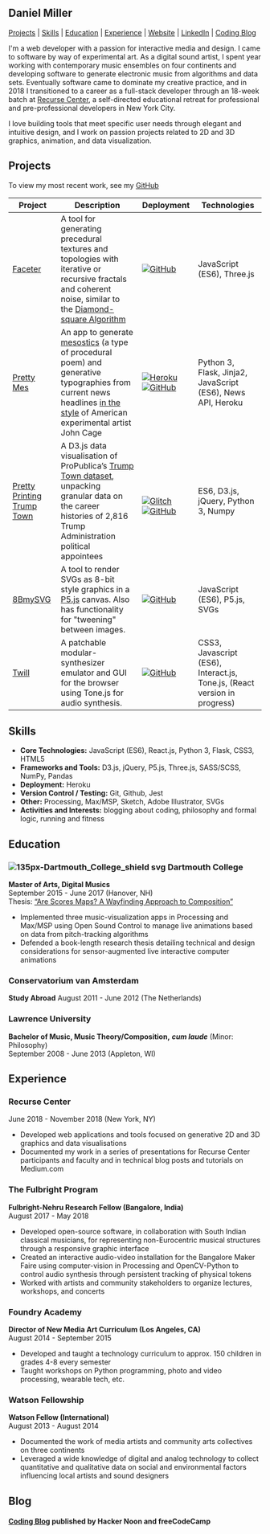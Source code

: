 ## Daniel Miller

[Projects](#projects) | [Skills](#skills) | [Education](#education) | [Experience](#experience) | [Website](http://danielmillerportfolio.com/) | [LinkedIn](https://www.linkedin.com/in/danielmillerportfolio/) | [Coding Blog](https://medium.com/@PleatherStarfish)

I'm a web developer with a passion for interactive media and design. I came to software by way of experimental art. As a digital sound artist, I spent year working with contemporary music ensembles on four continents and developing software to generate electronic music from algorithms and data sets. Eventually software came to dominate my creative practice, and in 2018 I transitioned to a career as a full-stack developer through an 18-week batch at [Recurse Center](https://www.recurse.com/), a self-directed educational retreat for professional and pre-professional developers in New York City.

I love building tools that meet specific user needs through elegant and intuitive design, and I work on passion projects related to 2D and 3D graphics, animation, and data visualization.

## Projects

To view my most recent work, see my [GitHub](https://github.com/PleatherStarfish)

Project | Description | Deployment | Technologies
--- | --- | --- | ---
[Faceter](https://github.com/PleatherStarfish/Faceter) | A tool for generating precedural textures and topologies with iterative or recursive fractals and coherent noise, similar to the [Diamond-square Algorithm](https://en.wikipedia.org/wiki/Diamond-square_algorithm) | [![GitHub](https://cloud.githubusercontent.com/assets/12953472/18687862/de8df31e-7f79-11e6-937c-f20c0e0ee2b4.png)](https://github.com/PleatherStarfish/faceter) | JavaScript (ES6), Three.js
[Pretty Mes](https://github.com/PleatherStarfish/pretty_mes) | An app to generate [mesostics](https://en.wikipedia.org/wiki/Mesostic) (a type of procedural poem) and generative typographies from current news headlines [in the style](https://goo.gl/images/K6o4DX) of American experimental artist John Cage  | [![Heroku](https://cloud.githubusercontent.com/assets/12953472/18688266/701982fc-7f7b-11e6-8971-5f1e03f554b7.png)](https://prettymes.herokuapp.com/)[![GitHub](https://cloud.githubusercontent.com/assets/12953472/18687862/de8df31e-7f79-11e6-937c-f20c0e0ee2b4.png)](https://github.com/PleatherStarfish/pretty_mes) | Python 3, Flask, Jinja2, JavaScript (ES6), News API, Heroku
[Pretty Printing Trump Town](https://prettyprintingtrumptown.glitch.me/) | A D3.js data visualisation of ProPublica’s [Trump Town dataset](https://projects.propublica.org/trump-town), unpacking granular data on the career histories of 2,816 Trump Administration political appointees | <br>[![Glitch](https://user-images.githubusercontent.com/10040486/52808965-2c030d00-305d-11e9-90ae-e16c7ff5ac6a.png)](https://prettyprintingtrumptown.glitch.me/) <br> [![GitHub](https://cloud.githubusercontent.com/assets/12953472/18687862/de8df31e-7f79-11e6-937c-f20c0e0ee2b4.png)](https://github.com/PleatherStarfish/trumptown_constellation) | ES6, D3.js, jQuery, Python 3, Numpy
[8BmySVG](https://github.com/PleatherStarfish/8BmySVG) | A tool to render SVGs as 8-bit style graphics in a [P5.js](https://p5js.org/) canvas. Also has functionality for "tweening" between images. | [![GitHub](https://cloud.githubusercontent.com/assets/12953472/18687862/de8df31e-7f79-11e6-937c-f20c0e0ee2b4.png)](https://github.com/PleatherStarfish/8BmySVG) | JavaScript (ES6), P5.js, SVGs
[Twill](https://github.com/PleatherStarfish/TwillSynth) | A patchable modular-synthesizer emulator and GUI for the browser using Tone.js for audio synthesis. | [![GitHub](https://cloud.githubusercontent.com/assets/12953472/18687862/de8df31e-7f79-11e6-937c-f20c0e0ee2b4.png)](https://github.com/PleatherStarfish/TwillSynth) | CSS3, Javascript (ES6), Interact.js, Tone.js, (React version in progress)


## Skills

* **Core Technologies:** JavaScript (ES6), React.js, Python 3, Flask, CSS3, HTML5
* **Frameworks and Tools:** D3.js, jQuery, P5.js, Three.js, SASS/SCSS, NumPy, Pandas
* **Deployment:** Heroku
* **Version Control / Testing:** Git, Github, Jest
* **Other:** Processing, Max/MSP, Sketch, Adobe Illustrator, SVGs
* **Activities and Interests:** blogging about coding, philosophy and formal logic, running and fitness

## Education

### ![135px-Dartmouth_College_shield svg](https://user-images.githubusercontent.com/10040486/55199496-96e15100-5190-11e9-8008-a5e413e85e86.png) Dartmouth College
**Master of Arts, Digital Musics**<br>
September 2015 - June 2017 (Hanover, NH)<br>
Thesis: [“Are Scores Maps? A Wayfinding Approach to Composition”](http://www.lontanomusic.com/writing/miller_thesis.pdf)<br>
* Implemented three music-visualization apps in Processing and Max/MSP using Open Sound Control to manage live animations based on data from pitch-tracking algorithms
* Defended a book-length research thesis detailing technical and design considerations for sensor-augmented live interactive computer animations

### Conservatorium van Amsterdam
**Study Abroad**
August 2011 - June 2012 (The Netherlands)

### Lawrence University
**Bachelor of Music, Music Theory/Composition,** <i>**cum laude**</i> (Minor: Philosophy)<br>
September 2008 - June 2013 (Appleton, WI)

## Experience

### Recurse Center
June 2018 - November 2018	(New York, NY)<br>
* Developed web applications and tools focused on generative 2D and 3D graphics and data visualisations
* Documented my work in a series of presentations for Recurse Center participants and faculty and in technical blog posts and tutorials on Medium.com
### The Fulbright Program
**Fulbright-Nehru Research Fellow	(Bangalore, India)**<br>
August 2017 - May 2018<br>
* Developed open-source software, in collaboration with South Indian classical musicians, for representing non-Eurocentric musical structures through a responsive graphic interface
* Created an interactive audio-video installation for the Bangalore Maker Faire using computer-vision in Processing and OpenCV-Python to control audio synthesis through persistent tracking of physical tokens
* Worked with artists and community stakeholders to organize lectures, workshops, and concerts
### Foundry Academy
**Director of New Media Art Curriculum (Los Angeles, CA)**<br>
August 2014 - September 2015<br>
* Developed and taught a technology curriculum to approx. 150 children in grades 4-8 every semester
* Taught workshops on Python programming, photo and video processing, wearable tech, etc.
### Watson Fellowship
**Watson Fellow (International)**<br>
August 2013 - August 2014<br>
* Documented the work of media artists and community arts collectives on three continents
* Leveraged a wide knowledge of digital and analog technology to collect quantitative and qualitative data on social and environmental factors influencing local artists and sound designers

## Blog

#### [Coding Blog](https://medium.com/@PleatherStarfish) published by Hacker Noon and freeCodeCamp
